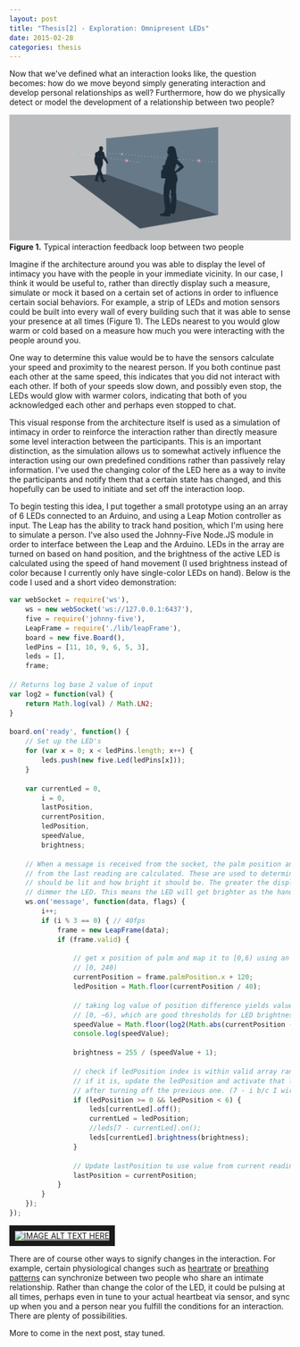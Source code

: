```yaml
---
layout: post
title: "Thesis[2] - Exploration: Omnipresent LEDs"
date: 2015-02-28
categories: thesis
---
```


Now that we've defined what an interaction looks like, the question becomes: how do we move beyond simply generating interaction and develop personal relationships as well? Furthermore, how do we physically detect or model the development of a relationship between two people?

![The LEDs][fig1]
**Figure 1.** Typical interaction feedback loop between two people

Imagine if the architecture around you was able to display the level of intimacy you have with the people in your immediate vicinity. In our case, I think it would be useful to, rather than directly display such a measure, simulate or mock it based on a certain set of actions in order to influence certain social behaviors. For example, a strip of LEDs and motion sensors could be built into every wall of every building such that it was able to sense your presence at all times (Figure 1). The LEDs nearest to you would glow warm or cold based on a measure how much you were interacting with the people around you.

One way to determine this value would be to have the sensors calculate your speed and proximity to the nearest person. If you both continue past each other at the same speed, this indicates that you did not interact with each other. If both of your speeds slow down, and possibly even stop, the LEDs would glow with warmer colors, indicating that both of you acknowledged each other and perhaps even stopped to chat.

This visual response from the architecture itself is used as a simulation of intimacy in order to reinforce the interaction rather than directly measure some level interaction between the participants. This is an important distinction, as the simulation allows us to somewhat actively influence the interaction using our own predefined conditions rather than passively relay information. I've used the changing color of the LED here as a way to invite the participants and notify them that a certain state has changed, and this hopefully can be used to initiate and set off the interaction loop.

To begin testing this idea, I put together a small prototype using an an array of 6 LEDs connected to an Arduino, and using a Leap Motion controller as input. The Leap has the ability to track hand position, which I'm using here to simulate a person. I've also used the Johnny-Five Node.JS module in order to interface between the Leap and the Arduino. LEDs in the array are turned on based on hand position, and the brightness of the active LED is calculated using the speed of hand movement (I used brightness instead of color because I currently only have single-color LEDs on hand). Below is the code I used and a short video demonstration:

```javascript
var webSocket = require('ws'),
	ws = new webSocket('ws://127.0.0.1:6437'),
	five = require('johnny-five'),
	LeapFrame = require('./lib/leapFrame'),
	board = new five.Board(),
	ledPins = [11, 10, 9, 6, 5, 3],
	leds = [],
	frame;

// Returns log base 2 value of input
var log2 = function(val) {
	return Math.log(val) / Math.LN2;
}

board.on('ready', function() {
	// Set up the LED's
	for (var x = 0; x < ledPins.length; x++) {
		leds.push(new five.Led(ledPins[x]));
	}

	var currentLed = 0,
		i = 0,
		lastPosition,
		currentPosition,
		ledPosition,
		speedValue,
		brightness;

	// When a message is received from the socket, the palm position and displacement
	// from the last reading are calculated. These are used to determine which LED
	// should be lit and how bright it should be. The greater the displacement, the 
	// dimmer the LED. This means the LED will get brighter as the hand slows down.
	ws.on('message', function(data, flags) {
		i++;
		if (i % 3 == 0) { // 40fps
			frame = new LeapFrame(data);
			if (frame.valid) {

				// get x position of palm and map it to [0,6) using an x range of
				// [0, 240)
				currentPosition = frame.palmPosition.x + 120;
				ledPosition = Math.floor(currentPosition / 40);

				// taking log value of position difference yields values in range
				// [0, ~6), which are good thresholds for LED brightness
				speedValue = Math.floor(log2(Math.abs(currentPosition - lastPosition) + 1));
				console.log(speedValue);

				brightness = 255 / (speedValue + 1);

				// check if ledPosition index is within valid array range
				// if it is, update the ledPosition and activate that led
				// after turning off the previous one. (7 - i b/c I wired it backwards)
				if (ledPosition >= 0 && ledPosition < 6) {
					leds[currentLed].off();
					currentLed = ledPosition;
					//leds[7 - currentLed].on();
					leds[currentLed].brightness(brightness);
				}

				// Update lastPosition to use value from current reading
				lastPosition = currentPosition;
			}
		}
	});
});

```

<a href="http://www.youtube.com/watch?feature=player_embedded&v=YOUTUBE_VIDEO_ID_HERE
" target="_blank"><img src="http://img.youtube.com/vi/YOUTUBE_VIDEO_ID_HERE/0.jpg" 
alt="IMAGE ALT TEXT HERE" width="240" height="180" border="10" /></a>

There are of course other ways to signify changes in the interaction. For example, certain physiological changes such as [heartrate][1] or [breathing patterns][2] can synchronize between two people who share an intimate relationship. Rather than change the color of the LED, it could be pulsing at all times, perhaps even in tune to your actual heartbeat via sensor, and sync up when you and a person near you fulfill the conditions for an interaction. There are plenty of possibilities.

More to come in the next post, stay tuned.

[1]: http://news.nationalgeographic.com/news/2011/05/110504-fire-walking-hearts-beat-science-health-heartbeats
[2]: http://medicalxpress.com/news/2013-02-lovers-hearts-sync.html
[fig1]: /img/thesis/led-diagram.png
